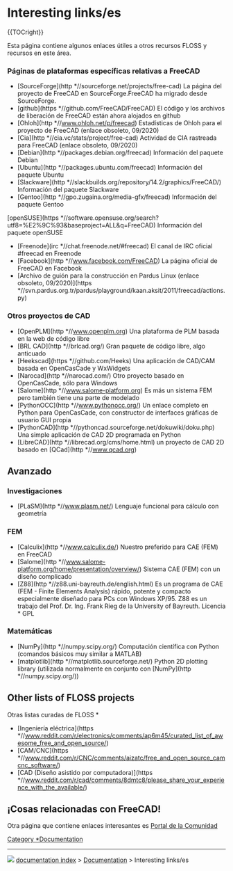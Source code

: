 # Interesting links/es
{{TOCright}}


<div class="mw-translate-fuzzy">

Esta página contiene algunos enlaces útiles a otros recursos FLOSS y recursos en este área.


</div>


<div class="mw-translate-fuzzy">

### Páginas de plataformas específicas relativas a FreeCAD 


</div>


<div class="mw-translate-fuzzy">

-   [SourceForge](http   *//sourceforge.net/projects/free-cad) La página del proyecto de FreeCAD en SourceForge.FreeCAD ha migrado desde SourceForge.
-   [github](https   *//github.com/FreeCAD/FreeCAD) El código y los archivos de liberación de FreeCAD están ahora alojados en github
-   [Ohloh](http   *//www.ohloh.net/p/freecad) Estadísticas de Ohloh para el proyecto de FreeCAD (enlace obsoleto, 09/2020)
-   [Cia](http   *//cia.vc/stats/project/free-cad) Actividad de CIA rastreada para FreeCAD (enlace obsoleto, 09/2020)
-   [Debian](http   *//packages.debian.org/freecad) Información del paquete Debian
-   [Ubuntu](http   *//packages.ubuntu.com/freecad) Información del paquete Ubuntu
-   [Slackware](http   *//slackbuilds.org/repository/14.2/graphics/FreeCAD/) Información del paquete Slackware
-   [Gentoo](http   *//gpo.zugaina.org/media-gfx/freecad) Información del paquete Gentoo

[openSUSE](https   *//software.opensuse.org/search?utf8=%E2%9C%93&baseproject=ALL&q=FreeCAD) Información del paquete openSUSE

-   [Freenode](irc   *//chat.freenode.net/#freecad) El canal de IRC oficial \#freecad en Freenode
-   [Facebook](http   *//www.facebook.com/FreeCAD) La página oficial de FreeCAD en Facebook
-   [Archivo de guión para la construcción en Pardus Linux (enlace obsoleto, 09/2020)](https   *//svn.pardus.org.tr/pardus/playground/kaan.aksit/2011/freecad/actions.py)


</div>


<div class="mw-translate-fuzzy">

### Otros proyectos de CAD 


</div>

-   [OpenPLM](http   *//www.openplm.org) Una plataforma de PLM basada en la web de código libre
-   [BRL CAD](http   *//brlcad.org/) Gran paquete de código libre, algo anticuado
-   [Heekscad](https   *//github.com/Heeks) Una aplicación de CAD/CAM basada en OpenCasCade y WxWidgets
-   [Narocad](http   *//narocad.com/) Otro proyecto basado en OpenCasCade, sólo para Windows
-   [Salome](http   *//www.salome-platform.org) Es más un sistema FEM pero también tiene una parte de modelado
-   [PythonOCC](http   *//www.pythonocc.org/) Un enlace completo en Python para OpenCasCade, con constructor de interfaces gráficas de usuario GUI propia
-   [PythonCAD](http   *//pythoncad.sourceforge.net/dokuwiki/doku.php) Una simple aplicación de CAD 2D programada en Python
-   [LibreCAD](http   *//librecad.org/cms/home.html) un proyecto de CAD 2D basado en [QCad](http   *//www.qcad.org)


<div class="mw-translate-fuzzy">

## Avanzado


</div>

### Investigaciones


<div class="mw-translate-fuzzy">

-   [PLaSM](http   *//www.plasm.net/) Lenguaje funcional para cálculo con geometría


</div>

### FEM


<div class="mw-translate-fuzzy">

-   [Calculix](http   *//www.calculix.de/) Nuestro preferido para CAE (FEM) en FreeCAD
-   [Salome](http   *//www.salome-platform.org/home/presentation/overview/) Sistema CAE (FEM) con un diseño complicado
-   [Z88](http   *//z88.uni-bayreuth.de/english.html) Es un programa de CAE (FEM - Finite Elements Analysis) rápido, potente y compacto especialmente diseñado para PCs con Windows XP/95. Z88 es un trabajo del Prof. Dr. Ing. Frank Rieg de la University of Bayreuth. Licencia   * GPL


</div>

### Matemáticas


<div class="mw-translate-fuzzy">

-   [NumPy](http   *//numpy.scipy.org/) Computación científica con Python (comandos básicos muy similar a MATLAB)
-   [matplotlib](http   *//matplotlib.sourceforge.net/) Python 2D plotting library (utilizada normalmente en conjunto con [NumPy](http   *//numpy.scipy.org/))


</div>

## Other lists of FLOSS projects 


<div class="mw-translate-fuzzy">

Otras listas curadas de FLOSS   *

-   [Ingeniería eléctrica](https   *//www.reddit.com/r/electronics/comments/ap6m45/curated_list_of_awesome_free_and_open_source/)
-   [CAM/CNC](https   *//www.reddit.com/r/CNC/comments/aizatc/free_and_open_source_camcnc_software/)
-   [CAD (Diseño asistido por computadora)](https   *//www.reddit.com/r/cad/comments/8dmtc8/please_share_your_experience_with_the_available/)


</div>


<div class="mw-translate-fuzzy">

## ¡Cosas relacionadas con FreeCAD! 


</div>


<div class="mw-translate-fuzzy">

Otra página que contiene enlaces interesantes es [Portal de la Comunidad](FreeCAD_Community_Portal/es.md)


</div>



[Category   *Documentation](Category_Documentation.md)



---
![](images/Right_arrow.png) [documentation index](../README.md) > [Documentation](Category_Documentation.md) > Interesting links/es
